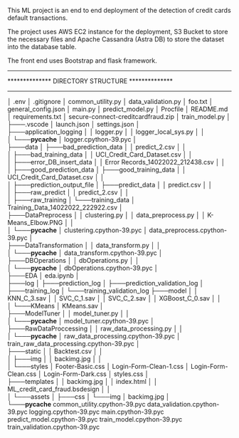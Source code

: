 This ML project is an end to end deployment of the detection of credit cards default transactions.

The project uses AWS EC2 instance for the deployment, S3 Bucket to store the necessary files and Apache Cassandra (Astra DB) to store the dataset into the database table.

The front end uses Bootstrap and flask framework.


***************************************************
************** DIRECTORY STRUCTURE **************
***************************************************
│   .env
│   .gitignore
│   common_utility.py
│   data_validation.py
│   foo.txt
│   general_config.json
│   main.py
│   predict_model.py
│   Procfile
│   README.md
│   requirements.txt
│   secure-connect-creditcardfraud.zip
│   train_model.py
│   
├───.vscode
│       launch.json
│       settings.json
│       
├───application_logging
│   │   logger.py
│   │   logger_local_sys.py
│   │   
│   └───__pycache__
│           logger.cpython-39.pyc
│           
├───data
│   ├───bad_prediction_data
│   │       predict_2.csv
│   │       
│   ├───bad_training_data
│   │       UCI_Credit_Card_Dataset.csv
│   │       
│   ├───error_DB_insert_data
│   │       Error Records_14022022_212438.csv
│   │       
│   ├───good_prediction_data
│   ├───good_training_data
│   │       UCI_Credit_Card_Dataset.csv
│   │       
│   ├───prediction_output_file
│   ├───predict_data
│   │       predict.csv
│   │       
│   ├───raw_predict
│   │       predict_2.csv
│   │       
│   ├───raw_training
│   └───training_data
│           Training_Data_14022022_222922.csv
│           
├───DataPreprocess
│   │   clustering.py
│   │   data_preprocess.py
│   │   K-Means_Elbow.PNG
│   │   
│   └───__pycache__
│           clustering.cpython-39.pyc
│           data_preprocess.cpython-39.pyc
│           
├───DataTransformation
│   │   data_transform.py
│   │   
│   └───__pycache__
│           data_transform.cpython-39.pyc
│           
├───DBOperations
│   │   dbOperations.py
│   │   
│   └───__pycache__
│           dbOperations.cpython-39.pyc
│           
├───EDA
│       eda.ipynb
│       
├───log
│   ├───prediction_log
│   ├───prediction_validation_log
│   ├───training_log
│   └───training_validation_log
├───model
│   │   KNN_C_3.sav
│   │   SVC_C_1.sav
│   │   SVC_C_2.sav
│   │   XGBoost_C_0.sav
│   │   
│   └───KMeans
│           KMeans.sav
│           
├───ModelTuner
│   │   model_tuner.py
│   │   
│   └───__pycache__
│           model_tuner.cpython-39.pyc
│           
├───RawDataProccessing
│   │   raw_data_processing.py
│   │   
│   └───__pycache__
│           raw_data_processing.cpython-39.pyc
│           train_raw_data_processing.cpython-39.pyc
│           
├───static
│   │   Backtest.csv
│   │   
│   ├───img
│   │       backimg.jpg
│   │       
│   └───styles
│           Footer-Basic.css
│           Login-Form-Clean-1.css
│           Login-Form-Clean.css
│           Login-Form-Dark.css
│           styles.css
│           
├───templates
│   │   backimg.jpg
│   │   index.html
│   │   ML_credit_card_fraud.bsdesign
│   │   
│   └───assets
│       ├───css
│       └───img
│               backimg.jpg
│               
└───__pycache__
        common_utility.cpython-39.pyc
        data_validation.cpython-39.pyc
        logging.cpython-39.pyc
        main.cpython-39.pyc
        predict_model.cpython-39.pyc
        train_model.cpython-39.pyc
        train_validation.cpython-39.pyc
        
